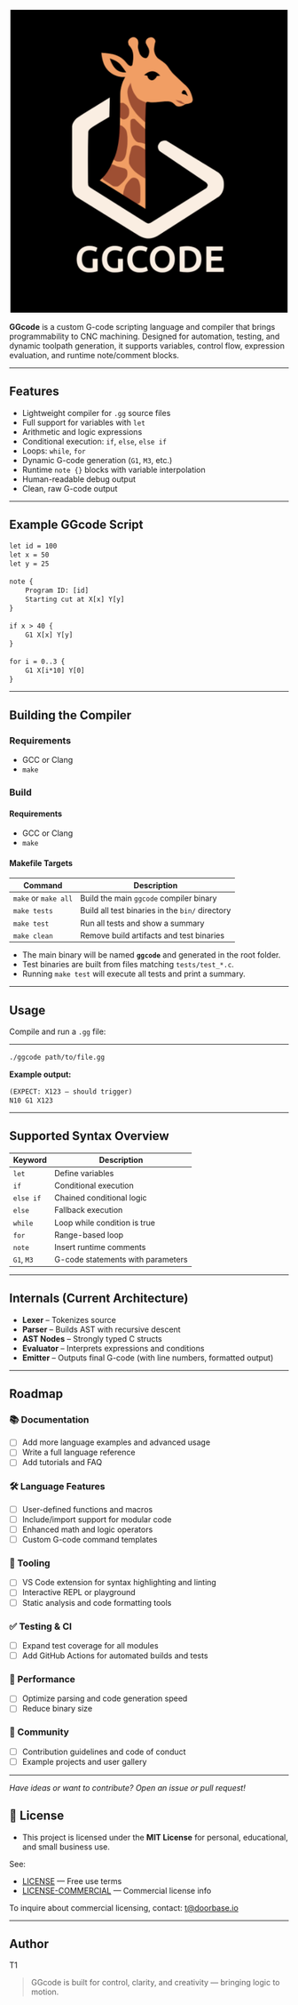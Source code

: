 <p align="center">
  <img src="logo.png" alt="GGcode Logo" width="500"/>
</p>

**GGcode** is a custom G-code scripting language and compiler that brings programmability to CNC machining. Designed for automation, testing, and dynamic toolpath generation, it supports variables, control flow, expression evaluation, and runtime note/comment blocks.

---


## Features

- Lightweight compiler for `.gg` source files
- Full support for variables with `let`
- Arithmetic and logic expressions
- Conditional execution: `if`, `else`, `else if`
- Loops: `while`, `for`
- Dynamic G-code generation (`G1`, `M3`, etc.)
- Runtime `note {}` blocks with variable interpolation
- Human-readable debug output
- Clean, raw G-code output

---

## Example GGcode Script

```gg
let id = 100
let x = 50
let y = 25

note {
    Program ID: [id]
    Starting cut at X[x] Y[y]
}

if x > 40 {
    G1 X[x] Y[y]
}

for i = 0..3 {
    G1 X[i*10] Y[0]
}
```

---

## Building the Compiler

### Requirements

- GCC or Clang
- `make`

### Build

#### Requirements

- GCC or Clang
- `make`

#### Makefile Targets

| Command             | Description                                      |
|---------------------|--------------------------------------------------|
| `make` or `make all`| Build the main `ggcode` compiler binary          |
| `make tests`        | Build all test binaries in the `bin/` directory  |
| `make test`         | Run all tests and show a summary                 |
| `make clean`        | Remove build artifacts and test binaries         |

- The main binary will be named **`ggcode`** and generated in the root folder.
- Test binaries are built from files matching `tests/test_*.c`.
- Running `make test` will execute all tests and print a summary.

---

## Usage

Compile and run a `.gg` file:

---


```sh
./ggcode path/to/file.gg
```

**Example output:**
```
(EXPECT: X123 — should trigger)
N10 G1 X123
```

---

## Supported Syntax Overview

| Keyword   | Description                        |
|-----------|------------------------------------|
| `let`     | Define variables                   |
| `if`      | Conditional execution              |
| `else if` | Chained conditional logic          |
| `else`    | Fallback execution                 |
| `while`   | Loop while condition is true       |
| `for`     | Range-based loop                   |
| `note`    | Insert runtime comments            |
| `G1`, `M3`| G-code statements with parameters  |

---

## Internals (Current Architecture)

- **Lexer** – Tokenizes source
- **Parser** – Builds AST with recursive descent
- **AST Nodes** – Strongly typed C structs
- **Evaluator** – Interprets expressions and conditions
- **Emitter** – Outputs final G-code (with line numbers, formatted output)

---

## Roadmap

### 📚 Documentation
- [ ] Add more language examples and advanced usage
- [ ] Write a full language reference
- [ ] Add tutorials and FAQ

### 🛠️ Language Features
- [ ] User-defined functions and macros
- [ ] Include/import support for modular code
- [ ] Enhanced math and logic operators
- [ ] Custom G-code command templates

### 🧰 Tooling
- [ ] VS Code extension for syntax highlighting and linting
- [ ] Interactive REPL or playground
- [ ] Static analysis and code formatting tools

### ✅ Testing & CI
- [ ] Expand test coverage for all modules
- [ ] Add GitHub Actions for automated builds and tests

### 🚀 Performance
- [ ] Optimize parsing and code generation speed
- [ ] Reduce binary size

### 🌱 Community
- [ ] Contribution guidelines and code of conduct
- [ ] Example projects and user gallery

---

*Have ideas or want to contribute? Open an issue or pull request!*

## 📜 License

- This project is licensed under the **MIT License** for personal, educational, and small business use.

See:

- [LICENSE](./LICENSE) — Free use terms  
- [LICENSE-COMMERCIAL](./LICENSE-COMMERCIAL) — Commercial license info

To inquire about commercial licensing, contact: [t@doorbase.io](mailto:t@doorbase.io)

---

## Author

T1

> GGcode is built for control, clarity, and creativity — bringing logic to motion.